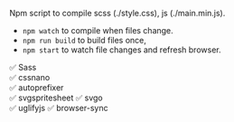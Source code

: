 Npm script to compile scss (./style.css), js (./main.min.js). 

- `npm watch` to compile when files change. 
- `npm run build` to build files once, 
- `npm start` to watch file changes and refresh browser. 

✅ Sass  
✅ cssnano  
✅ autoprefixer  
✅ svgspritesheet
✅ svgo    
✅ uglifyjs
✅ browser-sync